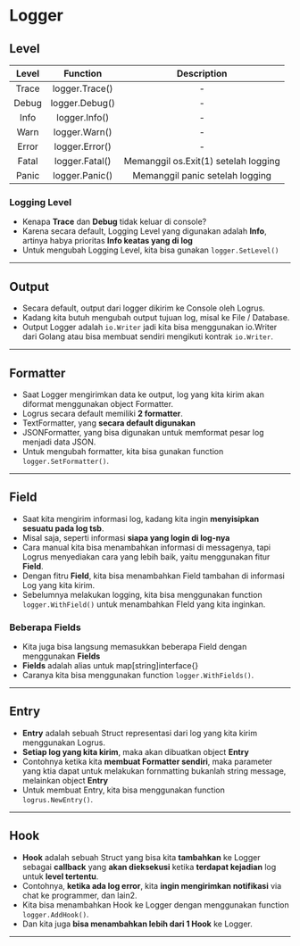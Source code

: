 # Logger

## Level
| Level | Function |             Description              |
| :---: | :------: |:------------------------------------:|
| Trace | logger.Trace() |                  -                   |
| Debug | logger.Debug() |                  -                   |
| Info | logger.Info() |                  -                   |
| Warn | logger.Warn() |                  -                   |
| Error | logger.Error() |                  -                   |
| Fatal | logger.Fatal() | Memanggil os.Exit(1) setelah logging |
| Panic | logger.Panic() |   Memanggil panic setelah logging    |

### Logging Level
- Kenapa **Trace** dan **Debug** tidak keluar di console?
- Karena secara default, Logging Level yang digunakan adalah **Info**, artinya habya prioritas **Info keatas yang di log**
- Untuk mengubah Logging Level, kita bisa gunakan `logger.SetLevel()`

---

## Output
- Secara default, output dari logger dikirim ke Console oleh Logrus.
- Kadang kita butuh mengubah output tujuan log, misal ke File / Database.
- Output Logger adalah `io.Writer` jadi kita bisa menggunakan io.Writer dari Golang atau bisa membuat sendiri mengikuti kontrak `io.Writer`.

---

## Formatter
- Saat Logger mengirimkan data ke output, log yang kita kirim akan diformat menggunakan object Formatter.
- Logrus secara default memiliki **2 formatter**.
- TextFormatter, yang **secara default digunakan**
- JSONFormatter, yang bisa digunakan untuk memformat pesar log menjadi data JSON.
- Untuk mengubah formatter, kita bisa gunakan function `logger.SetFormatter()`.

---

## Field
- Saat kita mengirim informasi log, kadang kita ingin **menyisipkan sesuatu pada log tsb**.
- Misal saja, seperti informasi **siapa yang login di log-nya**
- Cara manual kita bisa menambahkan informasi di messagenya, tapi Logrus menyediakan cara yang lebih baik, yaitu menggunakan fitur **Field**.
- Dengan fitru **Field**, kita bisa menambahkan Field tambahan di informasi Log yang kita kirim.
- Sebelumnya melakukan logging, kita bisa menggunakan function `logger.WithField()` untuk menambahkan FIeld yang kita inginkan.

### Beberapa Fields
- Kita juga bisa langsung memasukkan beberapa Field dengan menggunakan **Fields**
- **Fields** adalah alias untuk map[string]interface{}
- Caranya kita bisa menggunakan function `logger.WithFields()`.

---

## Entry
- **Entry** adalah sebuah Struct representasi dari log yang kita kirim menggunakan Logrus.
- **Setiap log yang kita kirim**, maka akan dibuatkan object **Entry**
- Contohnya ketika kita **membuat Formatter sendiri**, maka parameter yang ktia dapat untuk melakukan fornmatting bukanlah string message, melainkan object **Entry**
- Untuk membuat Entry, kita bisa menggunakan function `logrus.NewEntry()`.

---

## Hook
- **Hook** adalah sebuah Struct yang bisa kita **tambahkan** ke Logger sebagai **callback** yang **akan dieksekusi** ketika **terdapat kejadian** log untuk **level tertentu**.
- Contohnya, **ketika ada log error**, kita **ingin mengirimkan notifikasi** via chat ke programmer, dan lain2.
- Kita bisa menambahkan Hook ke Logger dengan menggunakan function `logger.AddHook()`.
- Dan kita juga **bisa menambahkan lebih dari 1 Hook** ke Logger.

---
